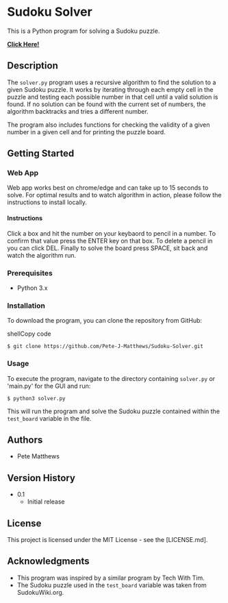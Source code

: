 Sudoku Solver
=========

This is a Python program for solving a Sudoku puzzle.

**[Click Here!](www.pete-j-matthews.com/Sudoku-Solver)**

Description
-----------

The `solver.py` program uses a recursive algorithm to find the solution to a given Sudoku puzzle. It works by iterating through each empty cell in the puzzle and testing each possible number in that cell until a valid solution is found. If no solution can be found with the current set of numbers, the algorithm backtracks and tries a different number.

The program also includes functions for checking the validity of a given number in a given cell and for printing the puzzle board.

Getting Started
---------------

### Web App

Web app works best on chrome/edge and can take up to 15 seconds to solve. For optimal results and to watch algorithm in action, please follow the instructions to install locally.

#### Instructions
Click a box and hit the number on your keybaord to pencil in a number. To confirm that value press the ENTER key on that box. To delete a pencil in you can click DEL. Finally to solve the board press SPACE, sit back and watch the algorithm run.


### Prerequisites

-   Python 3.x

### Installation

To download the program, you can clone the repository from GitHub:

shellCopy code

`$ git clone https://github.com/Pete-J-Matthews/Sudoku-Solver.git`

### Usage

To execute the program, navigate to the directory containing `solver.py` or 'main.py' for the GUI and run:

`$ python3 solver.py`

This will run the program and solve the Sudoku puzzle contained within the `test_board` variable in the file.



Authors
-------

-   Pete Matthews

Version History
---------------

-   0.1
    -   Initial release

License
-------

This project is licensed under the MIT License - see the [LICENSE.md].

Acknowledgments
---------------

-   This program was inspired by a similar program by Tech With Tim.
-   The Sudoku puzzle used in the `test_board` variable was taken from SudokuWiki.org.

